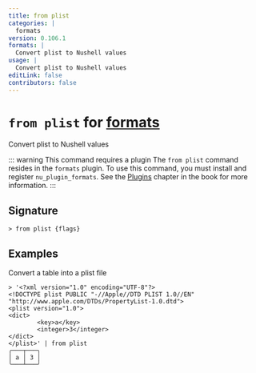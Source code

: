 ```yaml
---
title: from plist
categories: |
  formats
version: 0.106.1
formats: |
  Convert plist to Nushell values
usage: |
  Convert plist to Nushell values
editLink: false
contributors: false
---
```

<!-- This file is automatically generated. Please edit the command in https://github.com/nushell/nushell instead. -->

# `from plist` for [formats](/commands/categories/formats.md)

<div class='command-title'>Convert plist to Nushell values</div>

::: warning This command requires a plugin
The `from plist` command resides in the `formats` plugin.
To use this command, you must install and register `nu_plugin_formats`.
See the [Plugins](/book/plugins.html) chapter in the book for more information.
:::


## Signature

```> from plist {flags} ```

## Examples

Convert a table into a plist file
```nu
> '<?xml version="1.0" encoding="UTF-8"?>
<!DOCTYPE plist PUBLIC "-//Apple//DTD PLIST 1.0//EN" "http://www.apple.com/DTDs/PropertyList-1.0.dtd">
<plist version="1.0">
<dict>
        <key>a</key>
        <integer>3</integer>
</dict>
</plist>' | from plist
╭───┬───╮
│ a │ 3 │
╰───┴───╯
```
